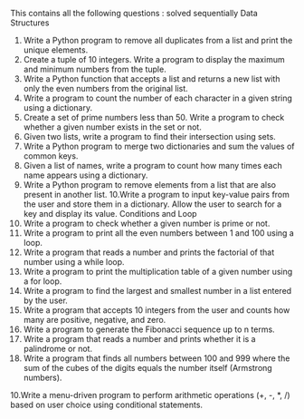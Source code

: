 This contains all the following questions : solved sequentially
Data Structures
1. Write a Python program to remove all duplicates from a list and print the
unique elements.
2. Create a tuple of 10 integers. Write a program to display the maximum and
minimum numbers from the tuple.
3. Write a Python function that accepts a list and returns a new list with only
the even numbers from the original list.
4. Write a program to count the number of each character in a given string
using a dictionary.
5. Create a set of prime numbers less than 50. Write a program to check
whether a given number exists in the set or not.
6. Given two lists, write a program to find their intersection using sets.
7. Write a Python program to merge two dictionaries and sum the values of
common keys.
8. Given a list of names, write a program to count how many times each name
appears using a dictionary.
9. Write a Python program to remove elements from a list that are also present
in another list.
10.Write a program to input key-value pairs from the user and store them in a
dictionary. Allow the user to search for a key and display its value.
Conditions and Loop
1. Write a program to check whether a given number is prime or not.
2. Write a program to print all the even numbers between 1 and 100 using a
loop.
3. Write a program that reads a number and prints the factorial of that number
using a while loop.
4. Write a program to print the multiplication table of a given number using a
for loop.
5. Write a program to find the largest and smallest number in a list entered by
the user.
6. Write a program that accepts 10 integers from the user and counts how many
are positive, negative, and zero.
7. Write a program to generate the Fibonacci sequence up to n terms.
8. Write a program that reads a number and prints whether it is a palindrome or
not.
9. Write a program that finds all numbers between 100 and 999 where the sum
of the cubes of the digits equals the number itself (Armstrong numbers).

10.Write a menu-driven program to perform arithmetic operations (+, -, *, /)
based on user choice using conditional statements.
